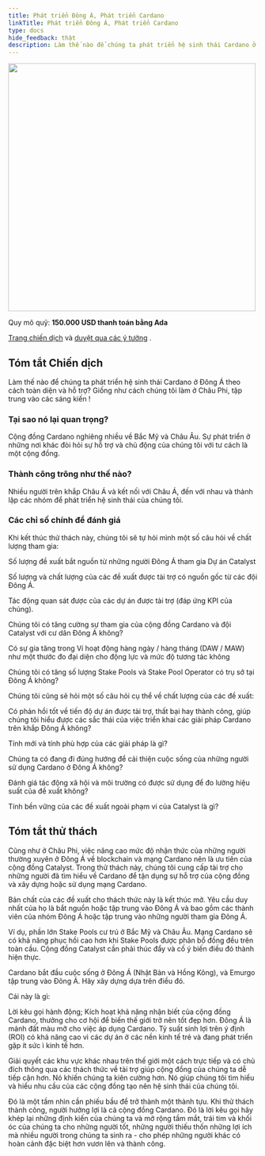 ```yaml
---
title: Phát triển Đông Á, Phát triển Cardano
linkTitle: Phát triển Đông Á, Phát triển Cardano
type: docs
hide_feedback: thật
description: Làm thế nào để chúng ta phát triển hệ sinh thái Cardano ở Đông Á theo cách toàn diện và hỗ trợ? Giống như cách chúng tôi làm ở Châu Phi, tập trung vào các sáng kiến !
---
```


<img src="https://cardano.ideascale.com/community-library/accounts/93/936143/Public/12-Grow-East-Asia-Grow-Cardano-c2a227.png" style="width:500px;height500px">

Quy mô quỹ: **150.000 USD thanh toán bằng Ada**

[Trang chiến dịch](https://cardano.ideascale.com/c/idea/382067) và [duyệt qua các ý tưởng](https://cardano.ideascale.com/c/campaigns/26444/stage/all/ideas/unspecified) .

## Tóm tắt Chiến dịch

Làm thế nào để chúng ta phát triển hệ sinh thái Cardano ở Đông Á theo cách toàn diện và hỗ trợ? Giống như cách chúng tôi làm ở Châu Phi, tập trung vào các sáng kiến !

### Tại sao nó lại quan trọng?

Cộng đồng Cardano nghiêng nhiều về Bắc Mỹ và Châu Âu. Sự phát triển ở những nơi khác đòi hỏi sự hỗ trợ và chủ động của chúng tôi với tư cách là một cộng đồng.

### Thành công trông như thế nào?

Nhiều người trên khắp Châu Á và kết nối với Châu Á, đến với nhau và thành lập các nhóm để phát triển hệ sinh thái của chúng tôi.

### Các chỉ số chính để đánh giá

Khi kết thúc thử thách này, chúng tôi sẽ tự hỏi mình một số câu hỏi về chất lượng tham gia:

Số lượng đề xuất bắt nguồn từ những người Đông Á tham gia Dự án Catalyst

Số lượng và chất lượng của các đề xuất được tài trợ có nguồn gốc từ các đội Đông Á.

Tác động quan sát được của các dự án được tài trợ (đáp ứng KPI của chúng).

Chúng tôi có tăng cường sự tham gia của cộng đồng Cardano và đội Catalyst với cư dân Đông Á không?

Có sự gia tăng trong Ví hoạt động hàng ngày / hàng tháng (DAW / MAW) như một thước đo đại diện cho động lực và mức độ tương tác không

Chúng tôi có tăng số lượng Stake Pools và Stake Pool Operator có trụ sở tại Đông Á không?

Chúng tôi cũng sẽ hỏi một số câu hỏi cụ thể về chất lượng của các đề xuất:

Có phản hồi tốt về tiến độ dự án được tài trợ, thất bại hay thành công, giúp chúng tôi hiểu được các sắc thái của việc triển khai các giải pháp Cardano trên khắp Đông Á không?

Tính mới và tính phù hợp của các giải pháp là gì?

Chúng ta có đang đi đúng hướng để cải thiện cuộc sống của những người sử dụng Cardano ở Đông Á không?

Đánh giá tác động xã hội và môi trường có được sử dụng để đo lường hiệu suất của đề xuất không?

Tính bền vững của các đề xuất ngoài phạm vi của Catalyst là gì?

## Tóm tắt thử thách

Cũng như ở Châu Phi, việc nâng cao mức độ nhận thức của những người thường xuyên ở Đông Á về blockchain và mạng Cardano nên là ưu tiên của cộng đồng Catalyst. Trong thử thách này, chúng tôi cung cấp tài trợ cho những người đã tìm hiểu về Cardano để tận dụng sự hỗ trợ của cộng đồng và xây dựng hoặc sử dụng mạng Cardano.

Bản chất của các đề xuất cho thách thức này là kết thúc mở. Yêu cầu duy nhất của họ là bắt nguồn hoặc tập trung vào Đông Á và bao gồm các thành viên của nhóm Đông Á hoặc tập trung vào những người tham gia Đông Á.

Ví dụ, phần lớn Stake Pools cư trú ở Bắc Mỹ và Châu Âu. Mạng Cardano sẽ có khả năng phục hồi cao hơn khi Stake Pools được phân bổ đồng đều trên toàn cầu. Cộng đồng Catalyst cần phải thúc đẩy và cố ý biến điều đó thành hiện thực.

Cardano bắt đầu cuộc sống ở Đông Á (Nhật Bản và Hồng Kông), và Emurgo tập trung vào Đông Á. Hãy xây dựng dựa trên điều đó.

Cái này là gì:

Lời kêu gọi hành động; Kích hoạt khả năng nhận biết của cộng đồng Cardano, thưởng cho cơ hội để biến thế giới trở nên tốt đẹp hơn. Đông Á là mảnh đất màu mỡ cho việc áp dụng Cardano. Tỷ suất sinh lợi trên ý định (ROI) có khả năng cao vì các dự án ở các nền kinh tế trẻ và đang phát triển gặp ít sức ì kinh tế hơn.

Giải quyết các khu vực khác nhau trên thế giới một cách trực tiếp và có chủ đích thông qua các thách thức về tài trợ giúp cộng đồng của chúng ta dễ tiếp cận hơn. Nó khiến chúng ta kiên cường hơn. Nó giúp chúng tôi tìm hiểu và hiểu nhu cầu của các cộng đồng tạo nên hệ sinh thái của chúng tôi.

Đó là một tầm nhìn cần phiếu bầu để trở thành một thành tựu. Khi thử thách thành công, người hưởng lợi là cả cộng đồng Cardano. Đó là lời kêu gọi hãy khép lại những định kiến của chúng ta và mở rộng tầm mắt, trái tim và khối óc của chúng ta cho những người tốt, những người thiếu thốn những lợi ích mà nhiều người trong chúng ta sinh ra - cho phép những người khác có hoàn cảnh đặc biệt hơn vươn lên và thành công.
